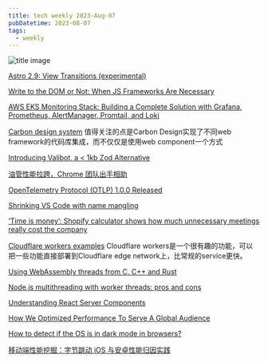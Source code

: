 ```yaml
---
title: tech weekly 2023-Aug-07
pubDatetime: 2023-08-07
tags:
  - weekly
---
```


![title image](https://images.unsplash.com/photo-1522643062452-f5b403123bdf?ixlib=rb-4.0.3&ixid=M3wxMjA3fDB8MHxwaG90by1wYWdlfHx8fGVufDB8fHx8fA%3D%3D&auto=format&fit=crop&w=1470&q=80)

[Astro 2.9: View Transitions (experimental)](https://astro.build/blog/astro-290/)

[Write to the DOM or Not: When JS Frameworks Are Necessary](https://thenewstack.io/write-to-the-dom-or-not-when-js-frameworks-are-necessary/)

[AWS EKS Monitoring Stack: Building a Complete Solution with Grafana, Prometheus, AlertManager, Promtail, and Loki](https://itnext.io/aws-eks-monitoring-stack-building-a-complete-solution-with-grafana-prometheus-alertmanager-adb9948e5951)

[Carbon design system](https://carbondesignsystem.com/) 值得关注的点是Carbon Design实现了不同web framework的代码库集成，而不仅仅是使用web component一个方式

[Introducing Valibot, a < 1kb Zod Alternative](https://www.builder.io/blog/introducing-valibot)

[油管性能拉跨，Chrome 团队出手相助](https://mp.weixin.qq.com/s/q7XgZBmWh67_7zHszzp8BQ)

[OpenTelemetry Protocol (OTLP) 1.0.0 Released](https://www.infoq.com/news/2023/08/otlp-version-one-released/)

[Shrinking VS Code with name mangling](https://code.visualstudio.com/blogs/2023/07/20/mangling-vscode)

[‘Time is money’: Shopify calculator shows how much unnecessary meetings really cost the company](https://edition.cnn.com/2023/07/12/tech/shopify-meeting-cost-calculator/index.html)

[Cloudflare workers examples](https://developers.cloudflare.com/workers/examples/) Cloudflare workers是一个很有趣的功能，可以把一些功能直接部署到Cloudflare edge network上，比常规的service更快。

[Using WebAssembly threads from C, C++ and Rust](https://web.dev/webassembly-threads/)

[Node.js multithreading with worker threads: pros and cons](https://snyk.io/blog/node-js-multithreading-worker-threads-pros-cons/)

[Understanding React Server Components](https://vercel.com/blog/understanding-react-server-components)

[How We Optimized Performance To Serve A Global Audience](https://www.smashingmagazine.com/2023/08/optimize-performance-serve-global-audience/)

[How to detect if the OS is in dark mode in browsers?](https://stackoverflow.com/questions/50840168/how-to-detect-if-the-os-is-in-dark-mode-in-browsers)

[移动端性能挖掘：字节跳动 iOS 与安卓性能归因实践](https://www.infoq.cn/article/twFsuxo4IQi5FIqe3OKA)
